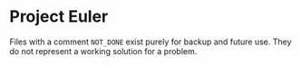 # Project Euler
Files with a comment `NOT_DONE` exist purely for backup and future use. They do not represent a working solution for a problem.
